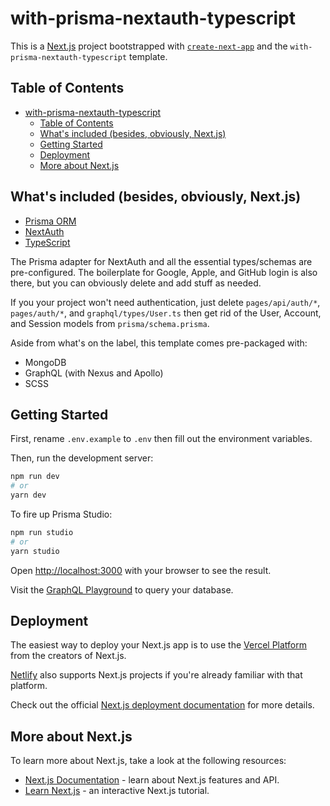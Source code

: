 # with-prisma-nextauth-typescript

This is a [Next.js](https://nextjs.org/) project bootstrapped with [`create-next-app`](https://github.com/vercel/next.js/tree/canary/packages/create-next-app) and the `with-prisma-nextauth-typescript` template.

## Table of Contents
- [with-prisma-nextauth-typescript](#with-prisma-nextauth-typescript)
	- [Table of Contents](#table-of-contents)
	- [What's included (besides, obviously, Next.js)](#whats-included-besides-obviously-nextjs)
	- [Getting Started](#getting-started)
	- [Deployment](#deployment)
	- [More about Next.js](#more-about-nextjs)

## What's included (besides, obviously, Next.js)

- [Prisma ORM](https://www.prisma.io/)
- [NextAuth](https://next-auth.js.org/)
- [TypeScript](https://www.typescriptlang.org/)

The Prisma adapter for NextAuth and all the essential types/schemas are pre-configured. The boilerplate for Google, Apple, and GitHub login is also there, but you can obviously delete and add stuff as needed.

If you your project won't need authentication, just delete `pages/api/auth/*`, `pages/auth/*`, and `graphql/types/User.ts` then get rid of the User, Account, and Session models from `prisma/schema.prisma`.

Aside from what's on the label, this template comes pre-packaged with:

- MongoDB
- GraphQL (with Nexus and Apollo)
- SCSS

## Getting Started

First, rename `.env.example` to `.env` then fill out the environment variables.

Then, run the development server:

```bash
npm run dev
# or
yarn dev
```

To fire up Prisma Studio:

```bash
npm run studio
# or
yarn studio
```

Open [http://localhost:3000](http://localhost:3000) with your browser to see the result.

Visit the [GraphQL Playground](http://localhost/api/graphql) to query your database.

## Deployment

The easiest way to deploy your Next.js app is to use the [Vercel Platform](https://vercel.com/new?utm_medium=default-template&filter=next.js&utm_source=create-next-app&utm_campaign=create-next-app-readme) from the creators of Next.js.

[Netlify](https://www.netlify.com/) also supports Next.js projects if you're already familiar with that platform.

Check out the official [Next.js deployment documentation](https://nextjs.org/docs/deployment) for more details.

## More about Next.js

To learn more about Next.js, take a look at the following resources:

- [Next.js Documentation](https://nextjs.org/docs) - learn about Next.js features and API.
- [Learn Next.js](https://nextjs.org/learn) - an interactive Next.js tutorial.
